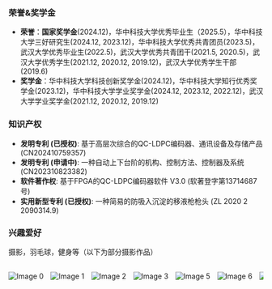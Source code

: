 <!-- - 校级一等奖学金, 2022.  

- Outstanding Graduation Thesis, XXX University, 2023.  -->

### 荣誉&奖学金
- **荣誉**：**国家奖学金**(2024.12)，华中科技大学优秀毕业生（2025.5），华中科技大学三好研究生(2024.12, 2023.12)，华中科技大学优秀共青团员(2023.5)，武汉大学优秀毕业生(2022.5)，武汉大学优秀共青团干(2021.5, 2020.5)，武汉大学优秀学生(2021.12, 2020.12, 2019.12)，武汉大学优秀学生干部(2019.6)
- **奖学金**：华中科技大学科技创新奖学金(2024.12)，华中科技大学知行优秀奖学金(2023.12)，华中科技大学学业奖学金(2024.12, 2023.12, 2022.12)，武汉大学学业奖学金(2021.12, 2020.12, 2019.12)

### 知识产权
- **发明专利 (已授权)**: 基于高层次综合的QC-LDPC编码器、通讯设备及存储产品 (CN202410759357)
- **发明专利 (申请中)**: 一种自动上下台阶的机构、控制方法、控制器及系统 (CN202310823382)
- **软件著作权**: 基于FPGA的QC-LDPC编码器软件 V3.0 (软著登字第13714687号)
- **实用新型专利 (已授权)**: 一种简易的防吸入沉淀的移液枪枪头 (ZL 2020 2 2090314.9)


<!-- ### 证书与技能
- **英语水平**: CET-6, CET-4
- **竞赛**: 第十三届全国大学生数学竞赛（非数学类）三等奖 [CMS(鄂)F20212999] -->

### 兴趣爱好

摄影，羽毛球，健身等（以下为部分摄影作品）

<div class="image-scroll-container">
  <div class="image-scroll-wrapper">
    <img src="static/assets/img/DSC05791.jpg" alt="Image 0" data-bs-toggle="modal" data-bs-target="#imageModal" data-src="static/assets/img/DSC05791.jpg" style="cursor: pointer;">
    <img src="static/assets/img/DSC05689.jpg" alt="Image 1" data-bs-toggle="modal" data-bs-target="#imageModal" data-src="static/assets/img/DSC05689.jpg" style="cursor: pointer;">
    <img src="static/assets/img/DSC05556.jpg" alt="Image 2" data-bs-toggle="modal" data-bs-target="#imageModal" data-src="static/assets/img/DSC05556.jpg" style="cursor: pointer;">
    <img src="static/assets/img/DSC05417-已增强-降噪.jpg" alt="Image 3" data-bs-toggle="modal" data-bs-target="#imageModal" data-src="static/assets/img/DSC05417-已增强-降噪.jpg" style="cursor: pointer;">
    <!-- <img src="static/assets/img/DSC05361.jpg" alt="Image 4" data-bs-toggle="modal" data-bs-target="#imageModal" data-src="static/assets/img/DSC05361.jpg" style="cursor: pointer;"> -->
    <img src="static/assets/img/DSC05361.jpg" alt="Image 5" data-bs-toggle="modal" data-bs-target="#imageModal" data-src="static/assets/img/DSC05361.jpg" style="cursor: pointer;">
    <img src="static/assets/img/DSC05009.jpg" alt="Image 6" data-bs-toggle="modal" data-bs-target="#imageModal" data-src="static/assets/img/DSC05009.jpg" style="cursor: pointer;">
    <img src="static/assets/img/DSC04999.jpg" alt="Image 7" data-bs-toggle="modal" data-bs-target="#imageModal" data-src="static/assets/img/DSC04999.jpg" style="cursor: pointer;">
    <img src="static/assets/img/DSC04976.jpg" alt="Image 8" data-bs-toggle="modal" data-bs-target="#imageModal" data-src="static/assets/img/DSC04976.jpg" style="cursor: pointer;">
    <img src="static/assets/img/DSC04045.png" alt="Image 9" data-bs-toggle="modal" data-bs-target="#imageModal" data-src="static/assets/img/DSC04045.png" style="cursor: pointer;">
    <img src="static/assets/img/DSC03795.png" alt="Image 10" data-bs-toggle="modal" data-bs-target="#imageModal" data-src="static/assets/img/DSC03795.png" style="cursor: pointer;">
    <img src="static/assets/img/DSC03426.jpg" alt="Image 11" data-bs-toggle="modal" data-bs-target="#imageModal" data-src="static/assets/img/DSC03426.jpg" style="cursor: pointer;">
    <img src="static/assets/img/DSC03333.jpg" alt="Image 12" data-bs-toggle="modal" data-bs-target="#imageModal" data-src="static/assets/img/DSC03333.jpg" style="cursor: pointer;">
    <img src="static/assets/img/DSC03011.png" alt="Image 13" data-bs-toggle="modal" data-bs-target="#imageModal" data-src="static/assets/img/DSC03011.png" style="cursor: pointer;">
    <img src="static/assets/img/DSC02670-已增强-降噪.png" alt="Image 14" data-bs-toggle="modal" data-bs-target="#imageModal" data-src="static/assets/img/DSC02670-已增强-降噪.png" style="cursor: pointer;">
    <img src="static/assets/img/DSC02619.png" alt="Image 15" data-bs-toggle="modal" data-bs-target="#imageModal" data-src="static/assets/img/DSC02619.png" style="cursor: pointer;">
    <img src="static/assets/img/DSC02380.png" alt="Image 16" data-bs-toggle="modal" data-bs-target="#imageModal" data-src="static/assets/img/DSC02380.png" style="cursor: pointer;">
    <img src="static/assets/img/DSC02354.png" alt="Image 17" data-bs-toggle="modal" data-bs-target="#imageModal" data-src="static/assets/img/DSC02354.png" style="cursor: pointer;">
    <img src="static/assets/img/DSC01918.png" alt="Image 18" data-bs-toggle="modal" data-bs-target="#imageModal" data-src="static/assets/img/DSC01918.png" style="cursor: pointer;">
  </div>
</div>

<style>
.image-scroll-container {
  width: 100%;
  overflow-x: auto;
  white-space: nowrap;
  margin: 20px 0;
  padding: 10px 0;
}

.image-scroll-wrapper img {
  height: 200px;
  margin-right: 10px;
  display: inline-block;
  vertical-align: middle;
}
</style>
